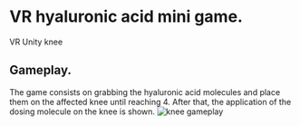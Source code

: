 # VR hyaluronic acid mini game.
VR Unity knee

## Gameplay.
The game consists on grabbing the hyaluronic acid molecules and place them on the affected knee until reaching 4. After that, the application of the dosing molecule on the knee is shown.
![knee gameplay](https://github.com/batiacosta/EncontrarMayoURP/assets/34322193/6e99eeb5-36bf-480e-8f78-5d6e639a5e46)
